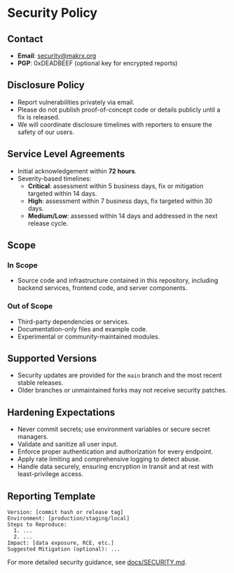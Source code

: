 # Security Policy

## Contact
- **Email**: security@makrx.org
- **PGP**: 0xDEADBEEF (optional key for encrypted reports)

## Disclosure Policy
- Report vulnerabilities privately via email.
- Please do not publish proof-of-concept code or details publicly until a fix is released.
- We will coordinate disclosure timelines with reporters to ensure the safety of our users.

## Service Level Agreements
- Initial acknowledgement within **72 hours**.
- Severity-based timelines:
  - **Critical**: assessment within 5 business days, fix or mitigation targeted within 14 days.
  - **High**: assessment within 7 business days, fix targeted within 30 days.
  - **Medium/Low**: assessed within 14 days and addressed in the next release cycle.

## Scope
### In Scope
- Source code and infrastructure contained in this repository, including backend services, frontend code, and server components.

### Out of Scope
- Third-party dependencies or services.
- Documentation-only files and example code.
- Experimental or community-maintained modules.

## Supported Versions
- Security updates are provided for the `main` branch and the most recent stable releases.
- Older branches or unmaintained forks may not receive security patches.

## Hardening Expectations
- Never commit secrets; use environment variables or secure secret managers.
- Validate and sanitize all user input.
- Enforce proper authentication and authorization for every endpoint.
- Apply rate limiting and comprehensive logging to detect abuse.
- Handle data securely, ensuring encryption in transit and at rest with least-privilege access.

## Reporting Template
```
Version: [commit hash or release tag]
Environment: [production/staging/local]
Steps to Reproduce:
  1. ...
  2. ...
Impact: [data exposure, RCE, etc.]
Suggested Mitigation (optional): ...
```

For more detailed security guidance, see [docs/SECURITY.md](docs/SECURITY.md).


